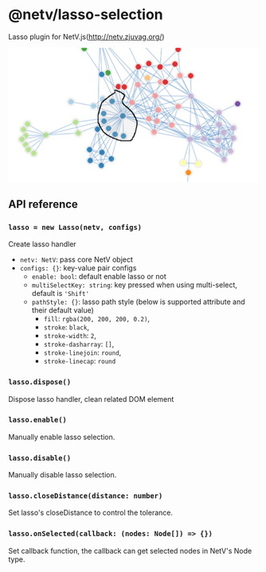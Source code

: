 # @netv/lasso-selection

Lasso plugin for NetV.js(http://netv.zjuvag.org/)

![lasso](./images/lasso.png)

## API reference

### `lasso = new Lasso(netv, configs)`

Create lasso handler

-   `netv: NetV`: pass core NetV object
-   `configs: {}`: key-value pair configs
    -   `enable: bool`: default enable lasso or not
    -   `multiSelectKey: string`: key pressed when using multi-select, default is `'Shift'`
    -   `pathStyle: {}`: lasso path style (below is supported attribute and their default value)
        -   `fill`: `rgba(200, 200, 200, 0.2)`,
        -   `stroke`: `black`,
        -   `stroke-width`: `2`,
        -   `stroke-dasharray`: `[]`,
        -   `stroke-linejoin`: `round`,
        -   `stroke-linecap`: `round`

### `lasso.dispose()`

Dispose lasso handler, clean related DOM element

### `lasso.enable()`

Manually enable lasso selection.

### `lasso.disable()`

Manually disable lasso selection.

### `lasso.closeDistance(distance: number)`

Set lasso's closeDistance to control the tolerance.

### `lasso.onSelected(callback: (nodes: Node[]) => {})`

Set callback function, the callback can get selected nodes in NetV's Node type.
